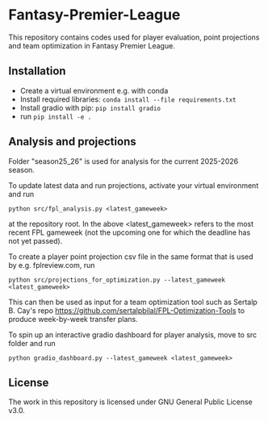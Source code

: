 # Fantasy-Premier-League

This repository contains codes used for player evaluation, point projections and team optimization in Fantasy Premier League. 

## Installation

- Create a virtual environment e.g. with conda
- Install required libraries: ```conda install --file requirements.txt```
- Install gradio with pip: ```pip install gradio```
- run ```pip install -e .```

## Analysis and projections

Folder "season25_26" is used for analysis for the current 2025-2026 season.

To update latest data and run projections, activate your virtual environment and run
```  
python src/fpl_analysis.py <latest_gameweek> 
```
at the repository root. In the above <latest_gameweek> refers to the most recent FPL gameweek (not the upcoming one for which the deadline has not yet passed). 



To create a player point projection csv file in the same format that is used by e.g. fplreview.com, run 
```
python src/projections_for_optimization.py --latest_gameweek <latest_gameweek>
```
This can then be used as input for a team optimization tool such as Sertalp B. Cay's repo https://github.com/sertalpbilal/FPL-Optimization-Tools to produce week-by-week transfer plans.

To spin up an interactive gradio dashboard for player analysis, move to src folder and run
```
python gradio_dashboard.py --latest_gameweek <latest_gameweek>
```

## License

The work in this repository is licensed under GNU General Public License v3.0.

